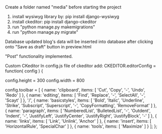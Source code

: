 Create a folder named "media" before starting the project
 1. install wysiwyg library by:
  pip install django-wysiwyg
 2. install ckeditor:
  pip install django-ckeditor
 3. run "python manage.py makemigrations"
 4. run "python manage.py migrate"


Database updated
blog's data will be inserted into database after clicking onto "Save as draft" button in preview.html

"Post" functionality implemented.

Custom CKeditor
In config.js file of ckeditor add:
 CKEDITOR.editorConfig = function( config ) {
	
  config.height = 300
  config.width = 800

  config.toolbar = [
   { name: 'clipboard', items: [ 'Cut', 'Copy', '-', 'Undo', 'Redo' ] },
   { name: 'editing', items: [ 'Find', 'Replace', '-', 'SelectAll', '-', 'Scayt' ] },
   '/',
   { name: 'basicstyles', items: [ 'Bold', 'Italic', 'Underline', 'Strike', 'Subscript', 'Superscript', '-', 'CopyFormatting', 'RemoveFormat' ] },
   { name: 'paragraph', items: [ 'NumberedList', 'BulletedList', '-', 'Outdent', 'Indent', '-', 'JustifyLeft', 'JustifyCenter', 'JustifyRight', 'JustifyBlock', '-' ] },
   { name: 'links', items: [ 'Link', 'Unlink', 'Anchor' ] },
   { name: 'insert', items: [ 'HorizontalRule', 'SpecialChar' ] },
   { name: 'tools', items: [ 'Maximize' ] }
  ];
};
